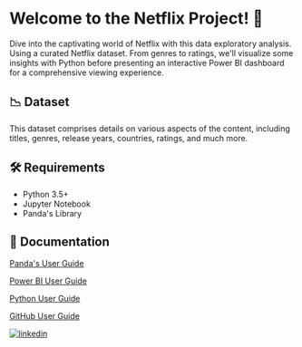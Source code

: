 # Welcome to the Netflix Project! 👋

Dive into the captivating world of Netflix with this data exploratory analysis. Using a curated Netflix dataset. From genres to ratings, we'll visualize some insights with Python before presenting an 
interactive Power BI dashboard for a comprehensive viewing experience.

## 📉 Dataset

This dataset comprises details on various aspects of the content, including titles, genres, release years, countries, ratings, and much more.

## 🛠️ Requirements

- Python 3.5+ 
- Jupyter Notebook
- Panda's Library



## 📄 Documentation

[Panda's User Guide](https://pandas.pydata.org/pandas-docs/stable/user_guide/index.html#user-guide)

[Power BI User Guide](https://learn.microsoft.com/en-us/power-bi/)

[Python User Guide](https://www.python.org/doc/)

[GitHub User Guide](https://docs.github.com/es)



[![linkedin](https://img.shields.io/badge/linkedin-0A66C2?style=for-the-badge&logo=linkedin&logoColor=white)](https://www.linkedin.com/in/raul-reyna-hernandez-3a8062134/)
